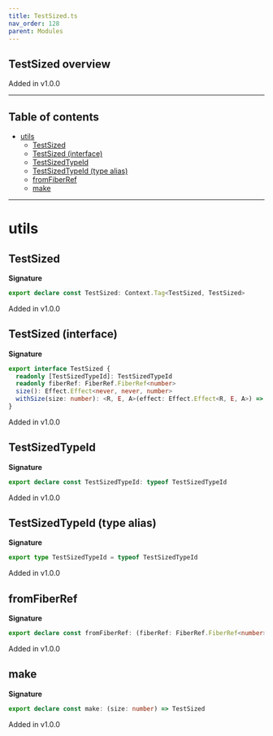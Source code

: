 ```yaml
---
title: TestSized.ts
nav_order: 128
parent: Modules
---
```


## TestSized overview

Added in v1.0.0

---

<h2 class="text-delta">Table of contents</h2>

- [utils](#utils)
  - [TestSized](#testsized)
  - [TestSized (interface)](#testsized-interface)
  - [TestSizedTypeId](#testsizedtypeid)
  - [TestSizedTypeId (type alias)](#testsizedtypeid-type-alias)
  - [fromFiberRef](#fromfiberref)
  - [make](#make)

---

# utils

## TestSized

**Signature**

```ts
export declare const TestSized: Context.Tag<TestSized, TestSized>
```

Added in v1.0.0

## TestSized (interface)

**Signature**

```ts
export interface TestSized {
  readonly [TestSizedTypeId]: TestSizedTypeId
  readonly fiberRef: FiberRef.FiberRef<number>
  size(): Effect.Effect<never, never, number>
  withSize(size: number): <R, E, A>(effect: Effect.Effect<R, E, A>) => Effect.Effect<R, E, A>
}
```

Added in v1.0.0

## TestSizedTypeId

**Signature**

```ts
export declare const TestSizedTypeId: typeof TestSizedTypeId
```

Added in v1.0.0

## TestSizedTypeId (type alias)

**Signature**

```ts
export type TestSizedTypeId = typeof TestSizedTypeId
```

Added in v1.0.0

## fromFiberRef

**Signature**

```ts
export declare const fromFiberRef: (fiberRef: FiberRef.FiberRef<number>) => TestSized
```

Added in v1.0.0

## make

**Signature**

```ts
export declare const make: (size: number) => TestSized
```

Added in v1.0.0
